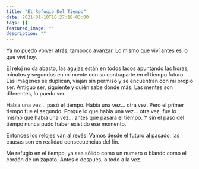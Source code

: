 ```yaml
---
title: "El Refugio Del Tiempo"
date: 2021-01-10T10:27:18-03:00
tags: []
featured_image: ""
description: ""
---
```

Ya no puedo volver atrás, tampoco avanzar. Lo mismo que viví antes es lo que viví hoy.

El reloj no da abasto, las agujas están en todos lados apuntando las horas, minutos y segundos en mi mente con su contraparte en el tiempo futuro. Las imágenes se duplican, viajan sin permiso y se encuentran con mi propio ser. Antiguo ser, siguiente y quién sabe dónde más. Las mentes son diferentes, lo puedo ver.

Había una vez… pasó el tiempo. Había una vez… otra vez. Pero el primer tiempo fue el segundo. Porque lo que había una vez… otra vez, fue lo mismo que había una vez… antes que pasara el tiempo. Y sin el paso del tiempo nunca pudo haber existido ese momento.

Entonces los relojes van al revés. Vamos desde el futuro al pasado, las causas son en realidad consecuencias del fin.

Me refugio en el tiempo, ya sea sólido como un numero o blando como el cordón de un zapato. Antes o después, o todo a la vez.